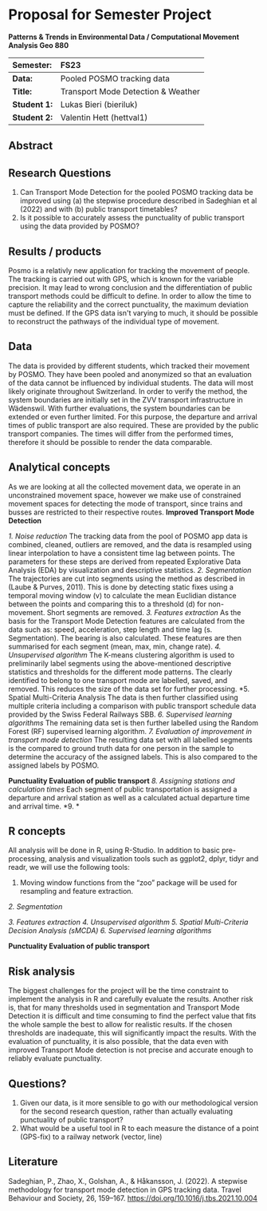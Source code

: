 # Proposal for Semester Project

**Patterns & Trends in Environmental Data / Computational Movement
Analysis Geo 880**

| Semester:      | FS23                                     |
|:---------------|:---------------------------------------- |
| **Data:**      | Pooled POSMO tracking data               |
| **Title:**     | Transport Mode Detection & Weather       |
| **Student 1:** | Lukas Bieri (bieriluk)                   |
| **Student 2:** | Valentin Hett (hettval1)                 |

## Abstract 
<!-- (50-60 words) -->


## Research Questions  <!--(50-60 words)-->
1. Can Transport Mode Detection for the pooled POSMO tracking data be improved using (a) the stepwise procedure described in Sadeghian et al (2022) and with (b) public transport timetables?
2. Is it possible to accurately assess the punctuality of public transport using the data provided by POSMO?

## Results / products
<!-- What do you expect, anticipate? -->
Posmo is a relativly new application for tracking the movement of people. The tracking is carried out with GPS, which is known for the variable precision. It may lead to wrong conclusion and the differentiation of public transport methods could be difficult to define. In order to allow the time to capture the reliability and the correct punctuality, the maximum deviation must be defined. If the GPS data isn't varying to much, it should be possible to reconstruct the pathways of the individual type of movement.   


## Data
<!-- What data will you use? Will you require additional context data? Where do you get this data from? Do you already have all the data? -->
The data is provided by different students, which tracked their movement by POSMO. They have been pooled and anonymized so that an evaluation of the data cannot be influenced by individual students. The data will most likely originate throughout Switzerland. In order to verify the method, the system boundaries are initially set in the ZVV transport infrastructure in Wädenswil. With further evaluations, the system boundaries can be extended or even further limited. For this purpose, the departure and arrival times of public transport are also required. These are provided by the public transport companies. The times will differ from the performed times, therefore it should be possible to render the data comparable.

## Analytical concepts
<!-- Which analytical concepts will you use? What conceptual movement spaces and respective modelling approaches of trajectories will you be using? What additional spatial analysis methods will you be using? -->
As we are looking at all the collected movement data, we operate in an unconstrained movement space, however we make use of constrained movement spaces for detecting the mode of transport, since trains and busses are restricted to their respective routes. 
**Improved Transport Mode Detection**

*1. Noise reduction*
The tracking data from the pool of POSMO app data is combined, cleaned, outliers are removed, and the data is resampled using linear interpolation to have a consistent time lag between points. The parameters for these steps are derived from repeated Explorative Data Analysis (EDA) by visualization and descriptive statistics. 
*2. Segmentation*
The trajectories are cut into segments using the method as described in (Laube & Purves, 2011). This is done by detecting static fixes using a temporal moving window (v) to calculate the mean Euclidian distance between the points and comparing this to a threshold (d) for non-movement. Short segments are removed.
*3. Features extraction*
As the basis for the Transport Mode Detection features are calculated from the data such as: speed, acceleration, step length and time lag (s. Segmentation). The bearing is also calculated. These features are then summarised for each segment (mean, max, min, change rate).
*4. Unsupervised algorithm*
The K-means clustering algorithm is used to preliminarily label segments using the above-mentioned descriptive statistics and thresholds for the different mode patterns. The clearly identified to belong to one transport mode are labelled, saved, and removed. This reduces the size of the data set for further processing.
*5. Spatial Multi-Criteria Analysis 
The data is then further classified using multiple criteria including a comparison with public transport schedule data provided by the Swiss Federal Railways SBB.
*6. Supervised learning algorithms* 
The remaining data set is then further labelled using the Random Forest (RF) supervised learning algorithm.
*7. Evaluation of improvement in transport mode detection*
The resulting data set with all labelled segments is the compared to ground truth data for one person in the sample to determine the accuracy of the assigned labels. This is also compared to the assigned labels by POSMO.

**Punctuality Evaluation of public transport**
*8. Assigning stations and calculation times*
Each segment of public transportation is assigned a departure and arrival station as well as a calculated actual departure time and arrival time. 
*9. *

## R concepts
<!-- Which R concepts, functions, packages will you mainly use. What additional spatial analysis methods will you be using? -->
All analysis will be done in R, using R-Studio. 
In addition to basic pre-processing, analysis and visualization tools such as ggplot2, dplyr, tidyr and readr, we will use the following tools:
1.	Moving window functions from the “zoo” package will be used for resampling and feature extraction.

*2. Segmentation*

*3. Features extraction*
*4. Unsupervised algorithm*
*5. Spatial Multi-Criteria Decision Analysis (sMCDA)*
*6. Supervised learning algorithms* 

**Punctuality Evaluation of public transport**

## Risk analysis
<!-- What could be the biggest challenges/problems you might face? What is your plan B? -->
The biggest challenges for the project will be the time constraint to implement the analysis in R and carefully evaluate the results. 
Another risk is, that for many thresholds used in segmentation and Transport Mode Detection it is difficult and time consuming to find the perfect value that fits the whole sample the best to allow for realistic results. If the chosen thresholds are inadequate, this will significantly impact the results.
With the evaluation of punctuality, it is also possible, that the data even with improved Transport Mode detection is not precise and accurate enough to reliably evaluate punctuality.

## Questions? 
<!-- Which questions would you like to discuss at the coaching session? -->
1.	Given our data, is it more sensible to go with our methodological version for the second research question, rather than actually evaluating punctuality of public transport?
2.	What would be a useful tool in R to each measure the distance of a point (GPS-fix) to a railway network (vector, line)


## Literature

Sadeghian, P., Zhao, X., Golshan, A., & Håkansson, J. (2022). A stepwise methodology for transport mode detection in GPS tracking data. Travel Behaviour and Society, 26, 159–167. https://doi.org/10.1016/j.tbs.2021.10.004
